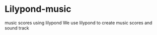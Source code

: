 # Lilypond-music
music scores using lilypond
We use lilypond to create music scores and sound track
